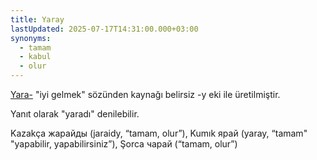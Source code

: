 ```yaml
---
title: Yaray
lastUpdated: 2025-07-17T14:31:00.000+03:00
synonyms:
  - tamam
  - kabul
  - olur
---
```

[Yara-](/sozluk/yaramak) "iyi gelmek" sözünden kaynağı belirsiz -y eki ile üretilmiştir.

Yanıt olarak "yaradı" denilebilir.

Kazakça жарайды (jaraidy, “tamam, olur”), Kumık ярай (yaray, “tamam" "yapabilir, yapabilirsiniz”), Şorca чарай (“tamam, olur”)

